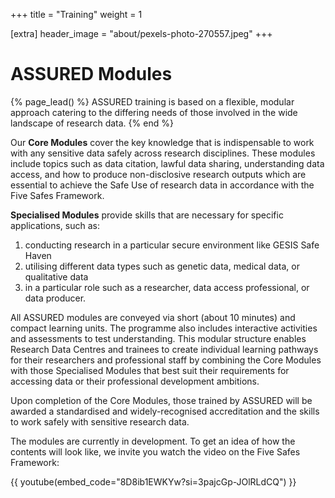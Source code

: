 +++
title = "Training"
weight = 1

[extra]
header_image = "about/pexels-photo-270557.jpeg"
+++

# ASSURED Modules 

{% page_lead() %}
ASSURED training is based on a flexible, modular approach catering to the differing needs of those involved in the wide landscape of research data.
{% end %}


Our **Core Modules** cover the key knowledge that is indispensable to work with any sensitive data safely across research disciplines. These modules include topics such as data citation, lawful data sharing, understanding data access, and how to produce non-disclosive research outputs which are essential to achieve the Safe Use of research data in accordance with the Five Safes Framework.


**Specialised Modules** provide skills that are necessary for specific applications, such as:
1. conducting research in a particular secure environment like GESIS Safe Haven
2. utilising different data types such as genetic data, medical data, or qualitative data
3. in a particular role such as a researcher, data access professional, or data producer. 


All ASSURED modules are conveyed via short (about 10 minutes) and compact learning units. The programme also includes interactive activities and assessments to test understanding. This modular structure enables Research Data Centres and trainees to create individual learning pathways for their researchers and professional staff by combining the Core Modules with those Specialised Modules that best suit their requirements for accessing data or their professional development ambitions.


Upon completion of the Core Modules, those trained by ASSURED will be awarded a standardised and widely-recognised accreditation and the skills to work safely with sensitive research data.

The modules are currently in development. To get an idea of how the contents will look like, we invite you watch the video on the Five Safes Framework:

{{ youtube(embed_code="8D8ib1EWKYw?si=3pajcGp-JOlRLdCQ") }}
